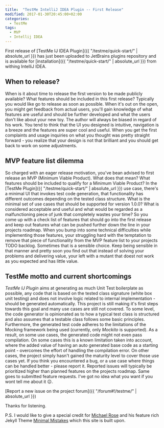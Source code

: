 ```yaml
---
title:  "TestMe IntelliJ IDEA Plugin -- First Release"
modified: 2017-01-30T20:45:00+02:00
categories:
  - TestMe
tags:
  - MVP
  - Intellij IDEA
---
```


First release of [TestMe IJ IDEA Plugin]({{ "/testme/quick-start/" | absolute_url }}) has just been uploaded to JetBrains plugins repository and is available for [installation]({{ "/testme/quick-start/" | absolute_url }}) from withing IntelliJ IDEA.

## When to release?

When is it about time to release the first version to be made publicly available? What features should be included in this first release? Typically you would like go to release as soon as possible.
When it's out on the open, you might get feedback from actual users, you'll gain knowledge of what features are useful and should be further developed and what the users don't like about your new toy.
The author will always be biased in regard of his work. You tend to think that the UI you designed is intuitive, navigation is a breeze and the features are super cool and useful.
When you get the first complaints and usage inquiries on what you thought was pretty straight forward - you realize that your design is not that brilliant and you should get back to work on some adjustments. 

## MVP feature list dilemma

So charged with an eager release motivation, you've bean advised to first release an MVP (Minimum Viable Product). What does that mean? What features should be included to qualify for a Minimum Viable Product?
In the [TestMe Plugin]({{ "/testme/quick-start/" | absolute_url }}) use case, there's a minimal UI that invokes test code generation, that functionality has different outcomes depending on the tested class structure.
What is the minimal set of use cases that should be supported for version 1.0.0? What is considered acceptable and useful and what would be regarded as a malfunctioning piece of junk that completely wastes your time? 
So you come up with a check list of features that should go into the first release and keep out features what can be pushed further down the line in your projects roadmap.
When you bump into some technical difficulties while implementing those features, your struggling hard with the temptation to remove that piece of functionality from the MVP feature list to your projects TODO backlog.
Sometimes that is a sensible choice. Keep being sensible in that manner and pretty soon you find out that instead of solving your problems and delivering value, your left with a mutant that doest not work as you expected and has little value.   

## TestMe motto and current shortcomings
*TestMe IJ Plugin* aims at generating as much Unit Test boilerplate as possible, any code that is based on the tested class signature (white box unit testing) and does not involve logic related to internal implementation - should be generated automatically.
This project is still making it's first steps towards this goal and many use cases are still not covered. To some level, the code generator is opinionated as to how a typical test class is structured and also assumes that a testable class follows some basic principles.
Furthermore, the generated test code adheres to the limitations of the Mocking framework being used (currently, only *Mockito* is supported). As a result, on some use cases, the generated code might not even pass compilation.
On some cases this is a known limitation taken into account, where the added value of having an auto generated base code as a starting point - overcomes the effort of handling the compilation error.
On other cases, the project simply hasn't gained the maturity level to cover those use cases yet.
If you think you encountered a bug, or a use case where things can be handled better - please report it. Reported issues will typically be prioritized higher than planned features on the projects roadmap.
Same goes to submitted feature requests. I've got no idea what you want if you wont tell me about it :wink:.

[Report a new issue on the project forum]({{ "/forum#!/testme/" | absolute_url }})

Thanks for listening.

P.S. I would like to give a special credit for [Michael Rose](https://github.com/mmistakes) and his feature rich Jekyll Theme [ Minimal Mistakes](https://github.com/mmistakes/minimal-mistakes) which this site is built upon.
